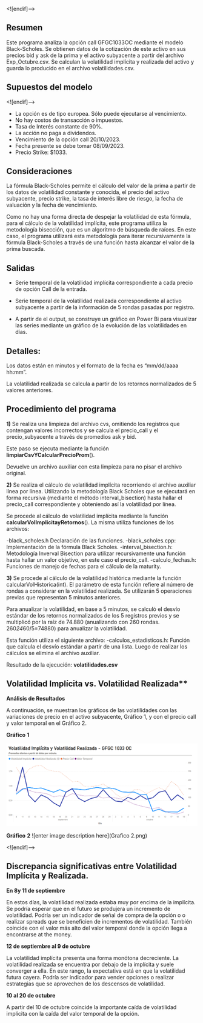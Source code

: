 




<![endif]-->

## Resumen

Este programa analiza la opción call GFGC1033OC mediante el modelo Black-Scholes. Se obtienen datos de la cotización de este activo en sus precios bid y ask de la prima y el activo subyacente a partir del archivo Exp_Octubre.csv. Se calculan la volatilidad implícita y realizada del activo y guarda lo producido en el archivo  volatilidades.csv.

## Supuestos del modelo

<![endif]-->

 - La opción es de tipo europea. Sólo puede ejecutarse al vencimiento.
 - No hay costos de transacción o impuestos.
 - Tasa de Interés constante de 90%.
  - La acción no paga a dividendos.
  - Vencimiento de la opción call 20/10/2023.
  - Fecha presente se debe tomar 08/09/2023.
  - Precio Strike: $1033.

## Consideraciones

La fórmula Black-Scholes permite el cálculo del valor de la prima a partir de los datos de volatilidad constante y conocida, el precio del activo subyacente, precio strike, la tasa de interés libre de riesgo, la fecha de valuación y la fecha de vencimiento.

Como no hay una forma directa de despejar la volatilidad de esta fórmula, para el cálculo de la volatilidad implícita, este programa utiliza la metodología bisección, que es un algoritmo de búsqueda de raíces. En este caso, el programa utilizará esta metodología para iterar recursivamente la fórmula Black-Scholes a través de una función hasta alcanzar el valor de la prima buscada.

##  Salidas

 - Serie temporal de la volatilidad implícita correspondiente a cada precio de opción Call de la entrada.
 - Serie temporal de la volatilidad realizada correspondiente al activo subyacente a partir de la información de 5 rondas pasadas por registro.

 - A partir de el output, se construye un gráfico en Power Bi para visualizar las series mediante un gráfico de la evolución de las volatilidades en días.

##  Detalles:

Los datos están en minutos y el formato de la fecha es “mm/dd/aaaa hh:mm”.

La volatilidad realizada se calcula a partir de los retornos normalizados de 5 valores anteriores.

## **Procedimiento del programa**

**1)** Se realiza una limpieza del archivo cvs, omitiendo los registros que contengan valores incorrectos y se calcula el precio_call y el precio_subyacente a través de promedios ask y bid.

Este paso se ejecuta mediante la función **limpiarCsvYCalcularPrecioProm**().

Devuelve un archivo auxiliar con esta limpieza para no pisar el archivo original.


**2)** Se realiza el cálculo de volatilidad implícita recorriendo el archivo auxiliar línea por línea. Utilizando la metodología Black Scholes que se ejecutará en forma recursiva (mediante el método interval_bisection) hasta hallar el precio_call correspondiente y obteniendo así la volatilidad por línea.

Se procede al cálculo de volatilidad implícita mediante la función **calcularVolImplicitayRetornos**(). La misma utiliza funciones de los archivos:

-black_scholes.h Declaración de las funciones.
-black_scholes.cpp: Implementación de la fórmula Black Scholes.
-interval_bisection.h: Metodología Inverval Bisection para utilizar recursivamente una función hasta hallar un valor objetivo, en este caso el precio_call.
-calculo_fechas.h: Funciones de manejo de fechas para el cálculo de la maturity.

**3)** Se procede al cálculo de la volatilidad histórica mediante la función calcularVolHistorica(int).
El parámetro de esta función refiere al número de rondas a considerar en la volatilidad realizada.
Se utilizarán 5 operaciones previas que representan 5 minutos anteriores.

Para anualizar la volatilidad, en base a 5 minutos, se calculó el desvío estándar de los retornos normalizados de los 5 registros previos y se multiplicó por la raíz de 74.880 (anualizando con 260 rondas. 260*24*60/5=74880) para anualizar la volatilidad.

Esta función utiliza el siguiente archivo:
-calculos_estadisticos.h: Función que calcula el desvío estándar a partir de una lista.
Luego de realizar los cálculos se elimina el archivo auxiliar.

Resultado de la ejecución: **volatilidades.csv**

## Volatilidad Implícita vs. Volatilidad Realizada**

******Análisis de Resultados******

A continuación, se muestran los gráficos de las volatilidades con las variaciones de precio en el activo subyacente, Gráfico 1, y con el precio call y valor temporal en el Gráfico 2.

**Gráfico** **1**

![enter image description here](https://github.com/johannabranfman/calculo_volatilidades/blob/main/Grafico%201.png)

**Gráfico** **2**
![enter image description here](Grafico 2.png)



<![endif]-->

## **Discrepancia significativas entre Volatilidad Implícita y Realizada.**

**En 8y 11 de septiembre**

En estos días, la volatilidad realizada estaba muy por encima de la implícita. Se podría esperar que en el futuro se produjera un incremento de volatilidad. Podría ser un indicador de señal de compra de la opción o o realizar spreads que se beneficien de incrementos de volatilidad. También coincide con el valor más alto del valor temporal donde la opción llega a encontrarse at the money.

**12 de septiembre al 9 de octubre**

La volatilidad implícita presenta una forma monótona decreciente. La volatilidad realizada se encuentra por debajo de la implícita y suele converger a ella. En este rango, la expectativa está en que la volatilidad futura cayera. Podría ser indicador para vender opciones o realizar estrategias que se aprovechen de los descensos de volatilidad.

**10 al 20 de octubre**

A partir del 10 de octubre coincide la importante caída de volatilidad implícita con la caída del valor temporal de la opción.
